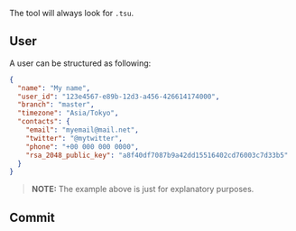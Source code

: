 The tool will always look for `.tsu`.

## User
A user can be structured as following:
```json
{
  "name": "My name",
  "user_id": "123e4567-e89b-12d3-a456-426614174000",
  "branch": "master",
  "timezone": "Asia/Tokyo",
  "contacts": {
    "email": "myemail@mail.net",
    "twitter": "@mytwitter",
    "phone": "+00 000 000 0000",
    "rsa_2048_public_key": "a8f40df7087b9a42dd15516402cd76003c7d33b5"
  }
}
```

> **NOTE:** The example above is just for explanatory purposes.

## Commit

